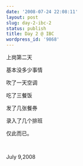 ```yaml
---
date: '2008-07-24 22:08:11'
layout: post
slug: day-2-ibc-2
status: publish
title: Day 2 @ IBC
wordpress_id: '9868'
---
```


上岗第二天


基本没多少事情


吹了一天空调


吃了三餐饭


发了几张餐券


录入了几个排班


仅此而已。


 


July 9,2008
